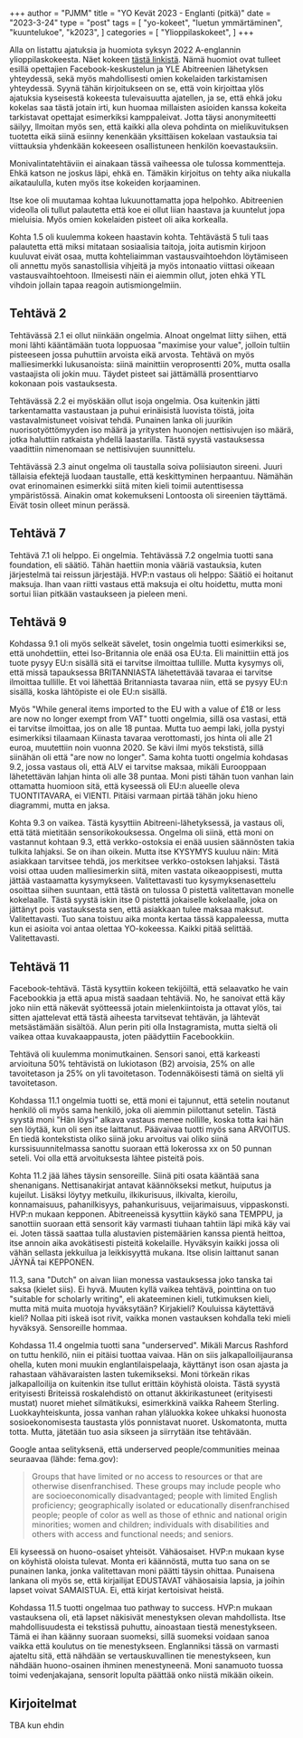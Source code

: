 +++
author = "PJMM"
title = "YO Kevät 2023 - Englanti (pitkä)"
date = "2023-3-24"
type = "post"
tags = [
    "yo-kokeet",
    "luetun ymmärtäminen",
    "kuuntelukoe",
    "k2023",
    ]
categories = [
    "Ylioppilaskokeet",
]
+++

Alla on listattu ajatuksia ja huomiota syksyn 2022 A-englannin ylioppilaskokeesta. Näet kokeen [tästä linkistä](https://yle.fi/plus/abitreenit/2023/kevat/2023-03-20_EA_fi/index.html). Nämä huomiot ovat tulleet esillä opettajien Facebook-keskustelun ja YLE Abitreenien lähetyksen yhteydessä, sekä myös mahdollisesti omien kokelaiden tarkistamisen yhteydessä. Syynä tähän kirjoitukseen on se, että voin kirjoittaa ylös ajatuksia kyseisestä kokeesta tulevaisuutta ajatellen, ja se, että ehkä joku kokelas saa tästä jotain irti, kun huomaa millaisten asioiden kanssa kokeita tarkistavat opettajat esimerkiksi kamppaleivat. Jotta täysi anonymiteetti säilyy, llmoitan myös sen, että kaikki alla oleva pohdinta on mielikuvituksen tuotetta eikä siinä esiinny kenenkään yksittäisen kokelaan vastauksia tai viittauksia yhdenkään kokeeseen osallistuneen henkilön koevastauksiin.

Monivalintatehtäviin ei ainakaan tässä vaiheessa ole tulossa kommentteja. Ehkä katson ne joskus läpi, ehkä en. Tämäkin kirjoitus on tehty aika niukalla aikataululla, kuten myös itse kokeiden korjaaminen. 

Itse koe oli muutamaa kohtaa lukuunottamatta jopa helpohko. Abitreenien videolla oli tullut palautetta että koe ei ollut liian haastava ja kuuntelut jopa mieluisia. Myös omien kokelaiden pisteet oli aika korkealla. 

Kohta 1.5 oli kuulemma kokeen haastavin kohta. Tehtävästä 5 tuli taas palautetta että miksi mitataan sosiaalisia taitoja, joita autismin kirjoon kuuluvat eivät osaa, mutta kohteliaimman vastausvaihtoehdon löytämiseen oli annettu myös sanastollisia vihjeitä ja myös intonaatio viittasi oikeaan vastausvaihtoehtoon. Ilmeisesti näin ei aiemmin ollut, joten ehkä YTL vihdoin jollain tapaa reagoin autismiongelmiin. 

## Tehtävä 2

Tehtävässä 2.1 ei ollut niinkään ongelmia. AInoat ongelmat liitty siihen, että moni lähti kääntämään tuota loppuosaa "maximise your value", jolloin tultiin pisteeseen jossa puhuttiin arvoista eikä arvosta. Tehtävä on myös malliesimerkki lukusanoista: siinä mainittiin veroprosentti 20%, mutta osalla vastaajista oli jokin muu. Täydet pisteet sai jättämällä prosenttiarvo kokonaan pois vastauksesta.

Tehtävässä 2.2 ei myöskään ollut isoja ongelmia. Osa kuitenkin jätti tarkentamatta vastaustaan ja puhui erinäisistä luovista töistä, joita vastavalmistuneet voisivat tehdä. Punainen lanka oli juurikin nuorisotyöttömyyden iso määrä ja yritysten huonojen nettisivujen iso määrä, jotka haluttiin ratkaista yhdellä laastarilla. Tästä syystä vastauksessa vaadittiin nimenomaan se nettisivujen suunnittelu. 

Tehtävässä 2.3 ainut ongelma oli taustalla soiva poliisiauton sireeni. Juuri tällaisia efektejä luodaan taustalle, että keskittyminen herpaantuu. Nämähän ovat erinomainen esimerkki siitä miten kieli toimii autenttisessa ympäristössä. Ainakin omat kokemukseni Lontoosta oli sireenien täyttämä. Eivät tosin olleet minun perässä. 

## Tehtävä 7

Tehtävä 7.1 oli helppo. Ei ongelmia. Tehtävässä 7.2 ongelmia tuotti sana foundation, eli säätiö. Tähän haettiin monia vääriä vastauksia, kuten järjestelmä tai reissun järjestäjä. HVP:n vastaus oli helppo: Säätiö ei hoitanut maksuja. Ihan vaan riitti vastaus että maksuja ei oltu hoidettu, mutta moni sortui liian pitkään vastaukseen ja pieleen meni.

## Tehtävä 9

Kohdassa 9.1 oli myös selkeät sävelet, tosin ongelmia tuotti esimerkiksi se, että unohdettiin, ettei Iso-Britannia ole enää osa EU:ta. Eli mainittiin että jos tuote pysyy EU:n sisällä sitä ei tarvitse ilmoittaa tullille.  Mutta kysymys oli, että missä tapauksessa BRITANNIASTA lähetettävää tavaraa ei tarvitse ilmoittaa tullille. Et voi lähettää Britanniasta tavaraa niin, että se pysyy EU:n sisällä, koska lähtöpiste ei ole EU:n sisällä. 

Myös "While general items imported to the EU with a value of £18 or less are now no longer exempt from VAT" tuotti ongelmia, sillä osa vastasi, että ei tarvitse ilmoittaa, jos on alle 18 puntaa. Mutta tuo aempi laki, jolla pystyi esimerkiksi tilaamaan Kiinasta tavaraa verottomasti, jos hinta oli alle 21 euroa, muutettiin noin vuonna 2020. Se kävi ilmi myös tekstistä, sillä siinähän oli että "are now no longer". Sama kohta tuotti ongelmia kohdasas 9.2, jossa vastaus oli, että ALV ei tarvitse maksaa, mikäli Eurooppaan lähetettävän lahjan hinta oli alle 38 puntaa. Moni pisti tähän tuon vanhan lain ottamatta huomioon sitä, että kyseessä oli EU:n alueelle oleva TUONTITAVARA, ei VIENTI. Pitäisi varmaan pirtää tähän joku hieno diagrammi, mutta en jaksa. 

Kohta 9.3 on vaikea. Tästä kysyttiin Abitreeni-lähetyksessä, ja vastaus oli, että tätä mietitään sensorikokouksessa. Ongelma oli siinä, että moni on vastannut kohtaan 9.3, että verkko-ostoksia ei enää uusien säännösten takia tulkita lahjaksi. Se on ihan oikein. Mutta itse KYSYMYS kuuluu näin: Mitä asiakkaan tarvitsee tehdä, jos merkitsee verkko-ostoksen lahjaksi. Tästä voisi ottaa uuden malliesimerkin siitä, miten vastata oikeaoppisesti, mutta jättää vastaamatta kysymykseen. Valitettavasti tuo kysymyksenasettelu osoittaa siihen suuntaan, että tästä on tulossa 0 pistettä valitettavan monelle kokelaalle. Tästä syystä iskin itse 0 pistettä jokaiselle kokelaalle, joka on jättänyt pois vastauksesta sen, että asiakkaan tulee maksaa maksut. Valitettavasti. Tuo sana toistuu aika monta kertaa tässä kappaleessa, mutta kun ei asioita voi antaa olettaa YO-kokeessa. Kaikki pitää selittää. Valitettavasti.

## Tehtävä 11

Facebook-tehtävä. Tästä kysyttiin kokeen tekijöiltä, että selaavatko he vain Facebookkia ja että apua mistä saadaan tehtäviä. No, he sanoivat että käy joko niin että näkevät syötteessä jotain mielenkiintoista ja ottavat ylös, tai sitten ajattelevat että tästä aiheesta tarvitsevat tehtävän, ja lähtevät metsästämään sisältöä. Alun perin piti olla Instagramista, mutta sieltä oli vaikea ottaa kuvakaappausta, joten päädyttiin Facebookkiin. 

Tehtävä oli kuulemma monimutkainen. Sensori sanoi, että karkeasti arvioituna 50% tehtävistä on lukiotason (B2) arvoisia, 25% on alle tavoitetason ja 25% on yli tavoitetason. Todennäköisesti tämä on sieltä yli tavoitetason. 

Kohdassa 11.1 ongelmia tuotti se, että moni ei tajunnut, että setelin noutanut henkilö oli myös sama henkilö, joka oli aiemmin piilottanut setelin. Tästä syystä moni "Hän löysi" alkava vastaus menee nollille, koska totta kai hän sen löytää, kun oli sen itse laittanut. Päävaivaa tuotti myös sana ARVOITUS. En tiedä kontekstista oliko siinä joku arvoitus vai oliko siinä kurssisuunnitelmassa sanottu suoraan että lokerossa xx on 50 punnan seteli. Voi olla että arvoituksesta lähtee pisteitä pois. 

Kohta 11.2 jää lähes täysin sensoreille. Siinä piti osata kääntää sana shenanigans. Nettisanakirjat antavat käännökseksi metkut, huiputus ja kujeilut. Lisäksi löytyy metkuilu, ilkikurisuus, ilkivalta, kieroilu, konnamaisuus, pahanilkisyys, pahankurisuus, veijarimaisuus, vippaskonsti. HVP:n mukaan kepponen. Abitreeneissä kysyttiin käykö sana TEMPPU, ja sanottiin suoraan että sensorit käy varmasti tiuhaan tahtiin läpi mikä käy vai ei. Joten tässä saattaa tulla alustavien pistemäärien kanssa pientä heittoa, itse annoin aika avokätisesti pisteitä kokelaille. Hyväksyin kaikki jossa oli vähän sellasta jekkuilua ja leikkisyyttä mukana. Itse olisin laittanut sanan JÄYNÄ tai KEPPONEN. 

11.3, sana "Dutch" on aivan liian monessa vastauksessa joko tanska tai saksa (kielet siis). Ei hyvä. Muuten kyllä vaikea tehtävä, pointtina on tuo "suitable for scholarly writing", eli akateeminen kieli, tutkimuksen kieli, mutta mitä muita muotoja hyväksytään? Kirjakieli? Kouluissa käytettävä kieli? Nollaa piti iskeä isot rivit, vaikka monen vastauksen kohdalla teki mieli hyväksyä. Sensoreille hommaa. 

Kohdassa 11.4 ongelmia tuotti sana "underserved". Mikäli Marcus Rashford on tuttu henkilö, niin ei pitäisi tuottaa vaivaa. Hän on siis jalkapalloilijauransa ohella, kuten moni muukin englantilaispelaaja, käyttänyt ison osan ajasta ja rahastaan vähävaraisten lasten tukemikseksi. Moni törkeän rikas jalkapalloilija on kuitenkin itse tullut erittäin köyhistä oloista. Tästä syystä erityisesti Briteissä roskalehdistö on ottanut äkkirikastuneet (erityisesti mustat) nuoret miehet silmätikuksi, esimerkkinä vaikka Raheem Sterling. Luokkayhteiskunta, jossa vanhan rahan yläluokka kokee uhkaksi huonosta sosioekonomisesta taustasta ylös ponnistavat nuoret. Uskomatonta, mutta totta. Mutta, jätetään tuo asia sikseen ja siirrytään itse tehtävään. 

Google antaa selityksenä, että underserved people/communities meinaa seuraavaa (lähde: fema.gov):
> Groups that have limited or no access to resources or that are otherwise disenfranchised. These groups may include people who are socioeconomically disadvantaged; people with limited English proficiency; geographically isolated or educationally disenfranchised people; people of color as well as those of ethnic and national origin minorities; women and children; individuals with disabilities and others with access and functional needs; and seniors. 

Eli kyseessä on huono-osaiset yhteisöt. Vähäosaiset. HVP:n mukaan kyse on köyhistä oloista tulevat. Monta eri käännöstä, mutta tuo sana on se punainen lanka, jonka valitettavan moni päätti täysin ohittaa. Punaisena lankana oli myös se, että kirjailijat EDUSTAVAT vähäosaisia lapsia, ja joihin lapset voivat SAMAISTUA. Ei, että kirjat kertoisivat heistä. 

Kohdassa 11.5 tuotti ongelmaa tuo pathway to success. HVP:n mukaan vastauksena oli, etä lapset näkisivät menestyksen olevan mahdollista. Itse mahdollisuudesta ei tekstissä puhuttu, ainoastaan tiestä menestykseen. Tämä ei ihan käänny suoraan suomeksi, sillä suomeksi voidaan sanoa vaikka että koulutus on tie menestykseen. Englanniksi tässä on varmasti ajateltu sitä, että nähdään se vertauskuvallinen tie menestykseen, kun nähdään huono-osainen ihminen menestyneenä. Moni sanamuoto tuossa toimi vedenjakajana, sensorit lopulta päättää onko niistä mikään oikein.

## Kirjoitelmat

TBA kun ehdin